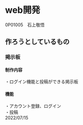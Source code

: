 # web開発<br>
0P01005　石上敬悟
<h2>作ろうとしているもの</h2>
<h3>掲示板</h3>
<h4>制作内容</h4>
・ログイン機能と投稿ができる掲示板
<h4>機能</h4>
・アカウント登録、ログイン<br>
・投稿<br>
2022/07/15
